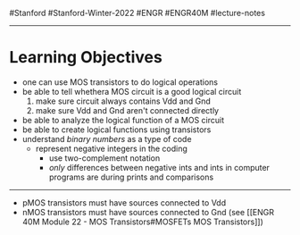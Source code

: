 #Stanford #Stanford-Winter-2022 #ENGR #ENGR40M #lecture-notes 
___
# Learning Objectives
- one can use MOS transistors to do logical operations
- be able to tell whethera MOS circuit is a good logical circuit
	1. make sure circuit always contains Vdd and Gnd
	2. make sure Vdd and Gnd aren't connected directly
- be able to analyze the logical function of a MOS circuit
- be able to create logical functions using transistors
- understand *binary numbers* as a type of code
	- represent negative integers in the coding
		- use two-complement notation
		- *only* differences between negative ints and ints in computer programs are during prints and comparisons
___
- pMOS transistors must have sources connected to Vdd
- nMOS transistors must have sources connected to Gnd (see [[ENGR 40M Module 22 - MOS Transistors#MOSFETs MOS Transistors]])